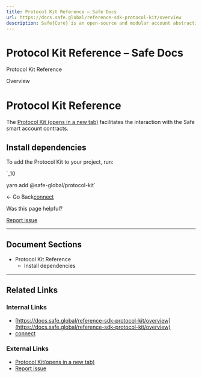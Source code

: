 ```yaml
---
title: Protocol Kit Reference – Safe Docs
url: https://docs.safe.global/reference-sdk-protocol-kit/overview
description: Safe{Core} is an open-source and modular account abstraction stack. Learn about its features and how to use it.
---
```


# Protocol Kit Reference – Safe Docs

Protocol Kit Reference

Overview

# Protocol Kit Reference

The [Protocol Kit (opens in a new tab)](https://github.com/safe-global/safe-core-sdk/tree/main/packages/protocol-kit) facilitates the interaction with the Safe smart account contracts.

## Install dependencies

To add the Protocol Kit to your project, run:

`_10

yarn add @safe-global/protocol-kit`

← Go Back[connect](/reference-sdk-protocol-kit/initialization/connect "connect")

Was this page helpful?

[Report issue](https://github.com/safe-global/safe-docs/issues/new?assignees=&labels=nextra-feedback&projects=&template=nextra-feedback.yml&title=%5BFeedback%5D+)

---

## Document Sections

- Protocol Kit Reference
  - Install dependencies

---

## Related Links

### Internal Links

- [https://docs.safe.global/reference-sdk-protocol-kit/overview](https://docs.safe.global/reference-sdk-protocol-kit/overview)
- [connect](https://docs.safe.global/reference-sdk-protocol-kit/initialization/connect)

### External Links

- [Protocol Kit(opens in a new tab)](https://github.com/safe-global/safe-core-sdk/tree/main/packages/protocol-kit)
- [Report issue](https://github.com/safe-global/safe-docs/issues/new?assignees=&labels=nextra-feedback&projects=&template=nextra-feedback.yml&title=%5BFeedback%5D+)
